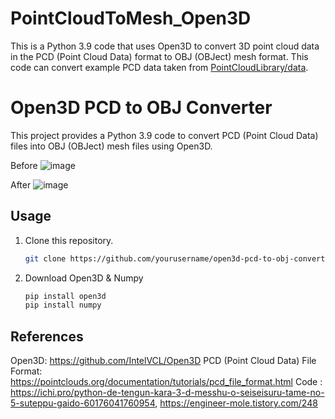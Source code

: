 # PointCloudToMesh_Open3D
 This is a Python 3.9 code that uses Open3D to convert 3D point cloud data in the PCD (Point Cloud Data) format to OBJ (OBJect) mesh format. This code can convert example PCD data taken from [PointCloudLibrary/data](https://github.com/PointCloudLibrary/data/blob/master/tutorials/ism_test_cat.pcd).

# Open3D PCD to OBJ Converter

This project provides a Python 3.9 code to convert PCD (Point Cloud Data) files into OBJ (OBJect) mesh files using Open3D.

Before
![image](https://github.com/J2on/PointCloudToMesh_Open3D/assets/63008127/cd9ac440-3533-494c-afdf-9da7b8d35be9)


After
![image](https://github.com/J2on/PointCloudToMesh_Open3D/assets/63008127/3feb0d96-43b9-4571-bd29-8c65472e2fe6)


## Usage

1. Clone this repository.

   ```bash
   git clone https://github.com/yourusername/open3d-pcd-to-obj-converter.git

2. Download Open3D & Numpy

   ```bash
   pip install open3d
   pip install numpy


## References
Open3D: https://github.com/IntelVCL/Open3D
PCD (Point Cloud Data) File Format: https://pointclouds.org/documentation/tutorials/pcd_file_format.html
Code : https://ichi.pro/python-de-tengun-kara-3-d-messhu-o-seiseisuru-tame-no-5-suteppu-gaido-60176041760954, https://engineer-mole.tistory.com/248


